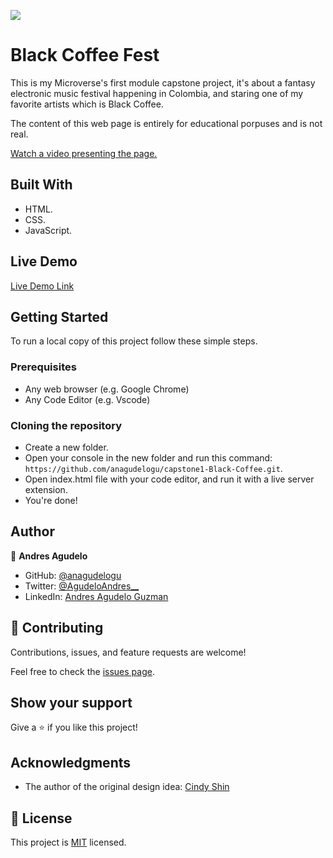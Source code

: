 ![](https://img.shields.io/badge/Microverse-blueviolet)

# Black Coffee Fest

This is my Microverse's first module capstone project, it's about a fantasy electronic music festival happening in Colombia,
and staring one of my favorite artists which is Black Coffee.

The content of this web page is entirely for educational porpuses and is not real.

[Watch a video presenting the page.]()


## Built With

- HTML.
- CSS.
- JavaScript.

## Live Demo

[Live Demo Link](https://anagudelogu.github.io/capstone1-Black-Coffee/index.html)

## Getting Started

To run a local copy of this project follow these simple steps.

### Prerequisites

- Any web browser (e.g. Google Chrome)
- Any Code Editor (e.g. Vscode)

### Cloning the repository

- Create a new folder.
- Open your console in the new folder and run this command: `https://github.com/anagudelogu/capstone1-Black-Coffee.git`.
- Open index.html file with your code editor, and run it with a live server extension.
- You're done!



## Author

👤 **Andres Agudelo**

- GitHub: [@anagudelogu](https://github.com/anagudelogu)
- Twitter: [@AgudeloAndres__](https://twitter.com/AgudeloAndres__)
- LinkedIn: [Andres Agudelo Guzman](https://linkedin.com/in/aagst)


## 🤝 Contributing

Contributions, issues, and feature requests are welcome!

Feel free to check the [issues page](../../issues/).

## Show your support

Give a ⭐️ if you like this project!

## Acknowledgments

- The author of the original design idea: [Cindy Shin](https://www.behance.net/adagio07)

## 📝 License

This project is [MIT](./MIT.md) licensed.
